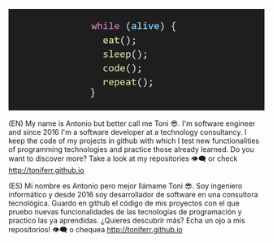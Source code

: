 <p align="center">
<img src="https://github.com/toniferr/toniferr/blob/master/img/image.png" alt="banner">
</p>

(EN) My name is Antonio but better call me Toni 😎. I'm software engineer and since 2016 I'm a software developer at a technology consultancy. I keep the code of my projects in github with which I test new functionalities of programming technologies and practice those already learned.
Do you want to discover more? Take a look at my repositories 👁‍🗨 or check http://toniferr.github.io

(ES) Mi nombre es Antonio pero mejor llámame Toni 😎. Soy ingeniero informático y desde 2016 soy desarrollador de software en una consultora tecnológica. Guardo en github el código de mis proyectos con el que pruebo nuevas funcionalidades de las tecnologías de programación y practico las ya aprendidas.
¿Quieres descubrir más? Echa un ojo a mis repositorios! 👁‍🗨 o chequea http://toniferr.github.io
